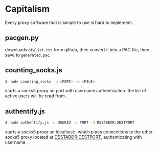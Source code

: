 # Capitalism

Every proxy software that is simple to use is hard to implement.

## pacgen.py

downloads `gfwlist.txt` from github, then convert it into a PAC file, then save to `generated.pac`.

## counting_socks.js

```bash
$ node counting_socks -p <PORT> -u <FILE>
```

starts a socks5 proxy on port <PORT> with username authentication. the list of active users will be read from <FILE>.

## authentify.js

```bash
$ node authentify.js -u USERID -l PORT -d DESTADDR:DESTPORT
```

starts a socks5 proxy on localhost:<PORT>, which pipes connections to the other socks5 proxy located at <DESTADDR:DESTPORT>, authenticating with username <USERID>.
